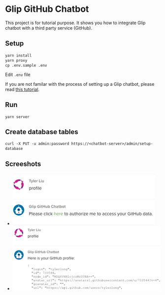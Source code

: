 # Glip GitHub Chatbot

This project is for tutorial purpose. 
It shows you how to integrate Glip chatbot with a third party service (GitHub).


## Setup

```
yarn install
yarn proxy
cp .env.sample .env
```

Edit `.env` file

If you are not familar with the process of setting up a Glip chatbot, please read [this tutorial](https://github.com/tylerlong/glip-ping-chatbot/tree/express).


## Run

```
yarn server
```


## Create database tables

```
curl -X PUT -u admin:password https://<chatbot-server>/admin/setup-database
```


## Screeshots

- ![](./screenshot1.png)
- ![](./screenshot2.png)
